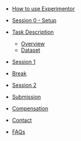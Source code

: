 <!-- For groups using shared Notebook -->
* [How to use Experimentor](howto.md)

<!-- For groups using non-shared Notebook -->
<!--* [How to use Git in Experimentor](howtogit.md)-->

* [Session 0 - Setup](session0.md)

* [Task Description](task-description.md)

  * [Overview](overview.md)
  * [Dataset](dataset.md)

* [Session 1](session1.md)

* [Break](break.md)

* [Session 2](session2.md)

* [Submission](submission.md)

* [Compensation](compensation.md)

* [Contact](contact.md)

* [FAQs](faqs.md)
